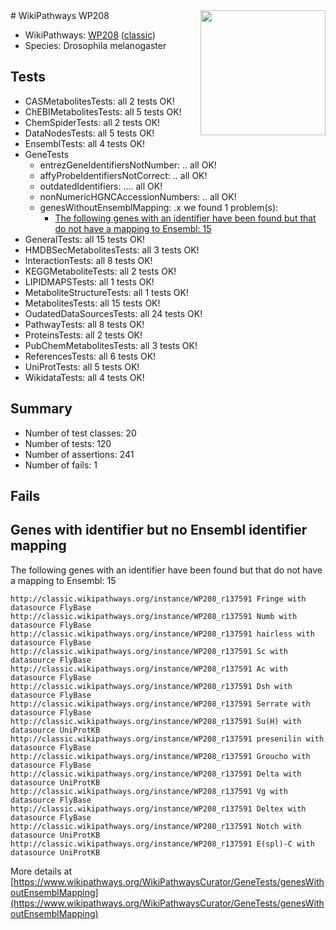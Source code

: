 <img style="float: right; width: 200px" src="https://upload.wikimedia.org/wikipedia/commons/thumb/8/83/Wplogo_with_text_500.png/640px-Wplogo_with_text_500.png" />
# WikiPathways WP208

* WikiPathways: [WP208](https://wikipathways.org/pathways/WP208) ([classic](https://classic.wikipathways.org/instance/WP208))
* Species: Drosophila melanogaster
## Tests
* CASMetabolitesTests: all 2 tests OK!
* ChEBIMetabolitesTests: all 5 tests OK!
* ChemSpiderTests: all 2 tests OK!
* DataNodesTests: all 5 tests OK!
* EnsemblTests: all 4 tests OK!
* GeneTests
    * entrezGeneIdentifiersNotNumber: .. all OK!
    * affyProbeIdentifiersNotCorrect: .. all OK!
    * outdatedIdentifiers: .... all OK!
    * nonNumericHGNCAccessionNumbers: .. all OK!
    * genesWithoutEnsemblMapping: .x we found 1 problem(s):
        * [The following genes with an identifier have been found but that do not have a mapping to Ensembl: 15](#c4e54312)
* GeneralTests: all 15 tests OK!
* HMDBSecMetabolitesTests: all 3 tests OK!
* InteractionTests: all 8 tests OK!
* KEGGMetaboliteTests: all 2 tests OK!
* LIPIDMAPSTests: all 1 tests OK!
* MetaboliteStructureTests: all 1 tests OK!
* MetabolitesTests: all 15 tests OK!
* OudatedDataSourcesTests: all 24 tests OK!
* PathwayTests: all 8 tests OK!
* ProteinsTests: all 2 tests OK!
* PubChemMetabolitesTests: all 3 tests OK!
* ReferencesTests: all 6 tests OK!
* UniProtTests: all 5 tests OK!
* WikidataTests: all 4 tests OK!


## Summary

* Number of test classes: 20
* Number of tests: 120
* Number of assertions: 241
* Number of fails: 1

## Fails

<a name="c4e54312" />

## Genes with identifier but no Ensembl identifier mapping

The following genes with an identifier have been found but that do not have a mapping to Ensembl: 15
```
http://classic.wikipathways.org/instance/WP208_r137591 Fringe with datasource FlyBase
http://classic.wikipathways.org/instance/WP208_r137591 Numb with datasource FlyBase
http://classic.wikipathways.org/instance/WP208_r137591 hairless with datasource FlyBase
http://classic.wikipathways.org/instance/WP208_r137591 Sc with datasource FlyBase
http://classic.wikipathways.org/instance/WP208_r137591 Ac with datasource FlyBase
http://classic.wikipathways.org/instance/WP208_r137591 Dsh with datasource FlyBase
http://classic.wikipathways.org/instance/WP208_r137591 Serrate with datasource FlyBase
http://classic.wikipathways.org/instance/WP208_r137591 Su(H) with datasource UniProtKB
http://classic.wikipathways.org/instance/WP208_r137591 presenilin with datasource FlyBase
http://classic.wikipathways.org/instance/WP208_r137591 Groucho with datasource FlyBase
http://classic.wikipathways.org/instance/WP208_r137591 Delta with datasource UniProtKB
http://classic.wikipathways.org/instance/WP208_r137591 Vg with datasource FlyBase
http://classic.wikipathways.org/instance/WP208_r137591 Deltex with datasource FlyBase
http://classic.wikipathways.org/instance/WP208_r137591 Notch with datasource UniProtKB
http://classic.wikipathways.org/instance/WP208_r137591 E(spl)-C with datasource UniProtKB
```

More details at [https://www.wikipathways.org/WikiPathwaysCurator/GeneTests/genesWithoutEnsemblMapping](https://www.wikipathways.org/WikiPathwaysCurator/GeneTests/genesWithoutEnsemblMapping)

